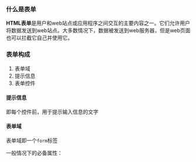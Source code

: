 ### 什么是表单
**HTML表单**是用户和web站点或应用程序之间交互的主要内容之一。它们允许用户将数据发送到web站点。大多数情况下，数据被发送到web服务器，但是web页面也可以拦截它自己并使用它。

### 表单构成
1. 表单域
2. 提示信息
3. 表单控件

#### 提示信息
即每个控件前，用于提示输入信息的文字

#### 表单域
表单域即一个`form`标签

一般情况下的必备属性：  

